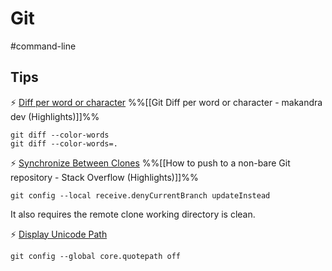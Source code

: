 # Git

#command-line

## Tips

⚡ [Diff per word or character](https://makandracards.com/makandra/28067-git-diff-per-word-or-character)
%%[[Git Diff per word or character - makandra dev (Highlights)]]%%

```
git diff --color-words
git diff --color-words=.
```

⚡ [Synchronize Between Clones](https://stackoverflow.com/a/28381311)
%%[[How to push to a non-bare Git repository - Stack Overflow (Highlights)]]%%

```
git config --local receive.denyCurrentBranch updateInstead
```

It also requires the remote clone working directory is clean.

⚡ [Display Unicode Path](https://stackoverflow.com/a/22828826/667158)

```
git config --global core.quotepath off
```


